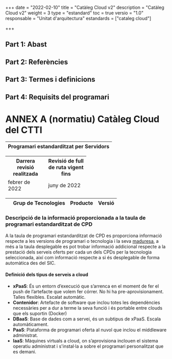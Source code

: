 +++
date        = "2022-02-10"
title       = "Catàleg Cloud v2"
description = "Catàleg Cloud v2"
weight		= 3
type = "estandard"
toc         = true
versio      = "1.0"
responsable = "Unitat d'arquitectura"
estandards =  ["cataleg cloud"]

+++
## Part 1: Abast

## Part 2: Referències 

## Part 3: Termes i definicions

## Part 4: Requisits del programari

# ANNEX A (normatiu) Catàleg Cloud del CTTI
<link rel="stylesheet" type="text/css" href="https://cdn.datatables.net/1.10.18/css/jquery.dataTables.min.css">
<link rel="stylesheet" type="text/css" href="https://cdn.datatables.net/responsive/2.2.2/css/responsive.dataTables.min.css">
<link rel="stylesheet" type="text/css" href="https://canigo.ctti.gencat.cat/drafts/catalegCloud/tableStyle.css">
<script type="text/javascript" language="javascript" src="https://code.jquery.com/jquery-3.3.1.js"></script>
<script type="text/javascript" language="javascript" src="https://cdn.datatables.net/1.10.18/js/jquery.dataTables.min.js"></script>
<script type="text/javascript" language="javascript" src="https://cdn.datatables.net/responsive/2.2.2/js/dataTables.responsive.min.js"></script>


<font size="20">
<table id="Titol_CPD" class="display" style="width:100%">
        <thead>
	    <tr>
            <th  colspan="8" align="center" style="font-weight:bold">Programari estandarditzat per Servidors</th>
        </tr>
 </thead>
</table>
</font>

<table id="Revisio" class="display" style="width:50%" align="center">
<thead>
<tr>
<th>Darrera revisió realitzada</th>
<th>Revisió de full de ruta vigent fins</th>
</tr>
<tr>
<td>febrer de 2022 </td>
<td>juny de 2022</td>
</tr>
</thead>
</table>

<table id="catalegCloud" class="display" style="width:100%">
        <thead>
            <tr>
                <th></th>
                <th>Grup de Tecnologies</th>
                <th>Producte</th>
                <th>Versió</th>
            </tr>
        </thead>
</table>

<script>
// Funció que dona format a la taula interna del Full de Ruta de CPD
function formatCPD(d) {
    // `d` is the original data object for the row
    return '<table cellpadding="7" cellspacing="1" style="padding-left:50px;border-collapse:collapse;width:100%">'+
        '<tr>'+
            '<th width="16%">CPD</th>'+
            '<th colspan="2" width="21%"><div align="center">CPD1</div></th>'+
            '<th colspan="2" width="21%"><div align="center">CPD2</div></th>'+
            '<th width="21%"><div align="center">CPD3</div></th>'+
            '<th width="21%"><div align="center">CPD4</div></th>'+
        '</tr>'+
        '<tr>'+
            '<th>Plataforma</th>'+
            '<td align="center"><img src="../catalegCloud/swarm.png" width="20"></td>'+
            '<td align="center"><img src="../catalegCloud/kubernetes.png" width="20"></td>'+
            '<td align="center"><img src="../catalegCloud/kubernetes.png" width="20"></td>'+
            '<td align="center"><img src="../catalegCloud/openShift.png" width="20"></td>'+
            '<td align="center"><img src="../catalegCloud/openShift.png" width="20"><img src="../catalegCloud/istio.png" height="20"></td>'+
            '<td align="center"><img src="../catalegCloud/openShift.png" width="20"><img src="../catalegCloud/istio.png" height="20"></td>'+
        '</tr>'+
        '<tr>'+
            '<th style="border: 1px solid rgb(165, 165, 165);">Cloud Privat</th>'+
            '<td align="center">'+d.cpd1swarm+'</td>'+
            '<td align="center">'+d.cpd1kubernetes+'</td>'+
            '<td align="center">'+d.cpd2kubernetes+'</td>'+
            '<td align="center">'+d.cpd2openshift+'</td>'+
            '<td align="center">'+d.cpd3openshift+'</td>'+
            '<td align="center">'+d.cpd4openshift+'</td>'+
        '</tr>'+
        '<tr>'+
            '<th style="border: 1px solid rgb(165, 165, 165);">Talles</th>'+
            '<td>'+
                '<table class="talles">'+
                    '<tr align="center">'+
                        '<td colspan="3"><strong>S</strong></th>'+
                        '<td colspan="3"><strong>M</strong></th>'+
                        '<td colspan="3"><strong>L</strong></th>'+
                        '<td colspan="3"><strong>XL</strong></th>'+
                    '</tr>'+
                    '<tr align="center">'+
                        '<td><strong>RAM</strong></th>'+
                        '<td><strong>CPU</strong></th>'+
                        '<td><strong>DISC</strong></th>'+
                        '<td><strong>RAM</strong></th>'+
                        '<td><strong>CPU</strong></th>'+
                        '<td><strong>DISC</strong></th>'+
                        '<td><strong>RAM</strong></th>'+
                        '<td><strong>CPU</strong></th>'+
                        '<td><strong>DISC</strong></th>'+
                        '<td><strong>RAM</strong></th>'+
                        '<td><strong>CPU</strong></th>'+
                        '<td><strong>DISC</strong></th>'+
                    '</tr>'+
                    '<tr align="center">'+
                        '<td>512</td>'+
                        '<td>500</td>'+
                        '<td>10</td>'+
                        '<td>1024</td>'+
                        '<td>1000</td>'+
                        '<td>10</td>'+
                        '<td>2048</td>'+
                        '<td>1500</td>'+
                        '<td>10</td>'+
                        '<td>-</td>'+
                        '<td>-</td>'+
                        '<td>-</td>'+
                    '</tr>'+
            '</td>'+
            '<td>'+
                '<table class="talles">'+
                    '<tr align="center">'+
                        '<td colspan="3"><strong>S</strong></th>'+
                        '<td colspan="3"><strong>M</strong></th>'+
                        '<td colspan="3"><strong>L</strong></th>'+
                        '<td colspan="3"><strong>XL</strong></th>'+
                    '</tr>'+
                    '<tr align="center">'+
                        '<td><strong>RAM</strong></th>'+
                        '<td><strong>CPU</strong></th>'+
                        '<td><strong>DISC</strong></th>'+
                        '<td><strong>RAM</strong></th>'+
                        '<td><strong>CPU</strong></th>'+
                        '<td><strong>DISC</strong></th>'+
                        '<td><strong>RAM</strong></th>'+
                        '<td><strong>CPU</strong></th>'+
                        '<td><strong>DISC</strong></th>'+
                        '<td><strong>RAM</strong></th>'+
                        '<td><strong>CPU</strong></th>'+
                        '<td><strong>DISC</strong></th>'+
                    '</tr>'+
                    '<tr align="center">'+
                        '<td>256</td>'+
                        '<td>250</td>'+
                        '<td>4</td>'+
                        '<td>512</td>'+
                        '<td>500</td>'+
                        '<td>4</td>'+
                        '<td>1024</td>'+
                        '<td>1000</td>'+
                        '<td>4</td>'+
                        '<td>2048</td>'+
                        '<td>2000</td>'+
                        '<td>4</td>'+
                    '</tr>'+
            '</td>'+
            '<td>'+
                '<table class="talles">'+
                    '<tr align="center">'+
                        '<td colspan="3"><strong>S</strong></th>'+
                        '<td colspan="3"><strong>M</strong></th>'+
                        '<td colspan="3"><strong>L</strong></th>'+
                        '<td colspan="3"><strong>XL</strong></th>'+
                    '</tr>'+
                    '<tr align="center">'+
                        '<td><strong>RAM</strong></th>'+
                        '<td><strong>CPU</strong></th>'+
                        '<td><strong>DISC</strong></th>'+
                        '<td><strong>RAM</strong></th>'+
                        '<td><strong>CPU</strong></th>'+
                        '<td><strong>DISC</strong></th>'+
                        '<td><strong>RAM</strong></th>'+
                        '<td><strong>CPU</strong></th>'+
                        '<td><strong>DISC</strong></th>'+
                        '<td><strong>RAM</strong></th>'+
                        '<td><strong>CPU</strong></th>'+
                        '<td><strong>DISC</strong></th>'+
                    '</tr>'+
                    '<tr align="center">'+
                        '<td>256</td>'+
                        '<td>62</td>'+
                        '<td>*</td>'+
                        '<td>521</td>'+
                        '<td>125</td>'+
                        '<td>*</td>'+
                        '<td>1024</td>'+
                        '<td>250</td>'+
                        '<td>*</td>'+
                        '<td>2048</td>'+
                        '<td>500</td>'+
                        '<td>*</td>'+
                    '</tr>'+
            '</td>'+
            '<td>'+
                '<table class="talles">'+
                    '<tr align="center">'+
                        '<td colspan="3"><strong>S</strong></th>'+
                        '<td colspan="3"><strong>M</strong></th>'+
                        '<td colspan="3"><strong>L</strong></th>'+
                        '<td colspan="3"><strong>XL</strong></th>'+
                    '</tr>'+
                    '<tr align="center">'+
                        '<td><strong>RAM</strong></th>'+
                        '<td><strong>CPU</strong></th>'+
                        '<td><strong>DISC</strong></th>'+
                        '<td><strong>RAM</strong></th>'+
                        '<td><strong>CPU</strong></th>'+
                        '<td><strong>DISC</strong></th>'+
                        '<td><strong>RAM</strong></th>'+
                        '<td><strong>CPU</strong></th>'+
                        '<td><strong>DISC</strong></th>'+
                        '<td><strong>RAM</strong></th>'+
                        '<td><strong>CPU</strong></th>'+
                        '<td><strong>DISC</strong></th>'+
                    '</tr>'+
                    '<tr align="center">'+
                        '<td>256</td>'+
                        '<td>62</td>'+
                        '<td>*</td>'+
                        '<td>521</td>'+
                        '<td>125</td>'+
                        '<td>*</td>'+
                        '<td>1024</td>'+
                        '<td>250</td>'+
                        '<td>*</td>'+
                        '<td>2048</td>'+
                        '<td>500</td>'+
                        '<td>*</td>'+
                    '</tr>'+
            '</td>'+
            '<td>'+
                '<table class="talles">'+
                    '<tr align="center">'+
                        '<td colspan="3"><strong>S</strong></th>'+
                        '<td colspan="3"><strong>M</strong></th>'+
                        '<td colspan="3"><strong>L</strong></th>'+
                        '<td colspan="3"><strong>XL</strong></th>'+
                    '</tr>'+
                    '<tr align="center">'+
                        '<td><strong>RAM</strong></th>'+
                        '<td><strong>CPU</strong></th>'+
                        '<td><strong>DISC</strong></th>'+
                        '<td><strong>RAM</strong></th>'+
                        '<td><strong>CPU</strong></th>'+
                        '<td><strong>DISC</strong></th>'+
                        '<td><strong>RAM</strong></th>'+
                        '<td><strong>CPU</strong></th>'+
                        '<td><strong>DISC</strong></th>'+
                        '<td><strong>RAM</strong></th>'+
                        '<td><strong>CPU</strong></th>'+
                        '<td><strong>DISC</strong></th>'+
                    '</tr>'+
                    '<tr align="center">'+
                        '<td>256</td>'+
                        '<td>250</td>'+
                        '<td>1</td>'+
                        '<td>512</td>'+
                        '<td>500</td>'+
                        '<td>2</td>'+
                        '<td>1024</td>'+
                        '<td>1000</td>'+
                        '<td>4</td>'+
                        '<td>2048</td>'+
                        '<td>2000</td>'+
                        '<td>8</td>'+
                    '</tr>'+
            '</td>'+
            '<td>'+
                '<table class="talles">'+
                    '<tr align="center">'+
                        '<td colspan="3"><strong>S</strong></th>'+
                        '<td colspan="3"><strong>M</strong></th>'+
                        '<td colspan="3"><strong>L</strong></th>'+
                        '<td colspan="3"><strong>XL</strong></th>'+
                    '</tr>'+
                    '<tr align="center">'+
                        '<td><strong>RAM</strong></th>'+
                        '<td><strong>CPU</strong></th>'+
                        '<td><strong>DISC</strong></th>'+
                        '<td><strong>RAM</strong></th>'+
                        '<td><strong>CPU</strong></th>'+
                        '<td><strong>DISC</strong></th>'+
                        '<td><strong>RAM</strong></th>'+
                        '<td><strong>CPU</strong></th>'+
                        '<td><strong>DISC</strong></th>'+
                        '<td><strong>RAM</strong></th>'+
                        '<td><strong>CPU</strong></th>'+
                        '<td><strong>DISC</strong></th>'+
                    '</tr>'+
                    '<tr align="center">'+
                        '<td>256</td>'+
                        '<td>250</td>'+
                        '<td>1</td>'+
                        '<td>512</td>'+
                        '<td>500</td>'+
                        '<td>2</td>'+
                        '<td>1024</td>'+
                        '<td>1000</td>'+
                        '<td>4</td>'+
                        '<td>2048</td>'+
                        '<td>2000</td>'+
                        '<td>8</td>'+
                    '</tr>'+
            '</td>'+      
	    '<tr>'+
            '<th>Imatges del Catàleg Cloud</th>'+
            '<td colspan="7">'+d.imatgescatalegcloud+'</td>'+
        '</tr>'+
        '<tr>'+
            '<th width="16%">Plataforma</th>'+
            '<th colspan="2" width="21%"><div align="center">Compose</div></th>'+
            '<th colspan="2" width="21%"><div align="center">IBM Cloud</div></th>'+
            '<th width="21%"><div align="center">Azure</div></th>'+
            '<th width="21%"><div align="center">AWS</div></th>'+
        '</tr>'+
        '<tr>'+
            '<th style="border: 1px solid rgb(165, 165, 165);">Cloud Public</th>'+
            '<td colspan="2" style="border: 1px solid rgb(165, 165, 165);">'+d.compose+'</td>'+
            '<td colspan="2" style="border: 1px solid rgb(165, 165, 165);">'+d.ibmcloud+'</td>'+ 
            '<td style="border: 1px solid rgb(165, 165, 165);">'+d.azuregestionat+'</td>'+
            '<td style="border: 1px solid rgb(165, 165, 165);">'+d.aws+'</td>'+
        '</tr>'+
        '<tr>'+
	        '<th>   </th>'+
	        '<th colspan="7">   </th>'+
	    '</tr>'+
        '<tr>'+
            '<th>Observacions:</th>'+
            '<td colspan="7">'+d.observacions+'</td>'+
        '</tr>'+
    '</table>';
}
$(document).ready(function() {
    var taulaCatalegCloud = $('#catalegCloud').DataTable( {
    "columnDefs": [
        { "width": "10%", "targets": 0 }
    ],
    "paging": false,
	"info" : false,
	"ordering": false,
	"responsive": {
            details: false
    	},
    	"language":{
	        	"search" : "<strong>Cerca:</strong> ",
		        "infoEmpty": "No hi ha registres",
	        	"zeroRecords": "No s'han trobat registres"
        },
        "ajax": "../catalegCloud/catalegCloud.json",
        "columns": [
            {   "className":      'details-control',
                "orderable":      false,
                "data":           null,
                "defaultContent": '',
	            "width": "10%" },
            {   "data": "categoria",
	            "width": "30%" },
            {   "data": "producte", 
	            "className":      'intern',
	            "width": "30%" },
            {   "data": "versio",
                "className":      'intern',
	        "width": "80%" },
            
        ],
        "order": [[1, 'asc']],
           "initComplete": function () {
            this.api().columns().every( function (col_index) {
                var column = this;
                if (col_index !==1 && col_index !==2){
	                	$("<p>&nbsp;</p>").appendTo($(column.header()));
	                	return;
                }
                var select = $('<select><option value=""></option></select>')
                    .appendTo( $(column.header()) )
                    .on( 'change', function () {
                        var val = $.fn.dataTable.util.escapeRegex(
                            $(this).val()
                        ); 
                        column
                            .search( val ? '^'+val+'$' : '', true, false )
                            .draw();
                    } ); 
                column.data().unique().sort().each( function ( d, j ) {
                    select.append( '<option value="'+d+'">'+d+'</option>' )
                } );
            } );
        }
    });
     // Add event listener for opening and closing details
    $('#catalegCloud tbody').on('click', 'td.details-control', function () {
        var tr = $(this).closest('tr');
        var row = taulaCatalegCloud.row( tr );
        if ( row.child.isShown() ) {
            // This row is already open - close it
            row.child.hide();
            tr.removeClass('shown');
        }
        else {
            // Open this row
            row.child( formatCPD(row.data()) ).show();
            tr.addClass('shown');
        }
    });
});
</script>

### Descripció de la informació proporcionada a la taula de programari estandarditzat de CPD

A la taula de programari estandarditzat de CPD es proporciona informació respecte a les versions de programari o tecnologia i la seva <a href='{{<relref "#maduresa" >}}'>maduresa</a>, a més a la taula desplegable es pot trobar informació addicional respecte a la prestació dels serveis oferts per cada un dels CPDs per la tecnologia seleccionada, així com informació respecte a si és desplegable de forma automàtica des del SIC.

#### Definició dels tipus de serveis a cloud

- **xPaaS**: És un entorn d’execució que s’arrenca en el moment de fer el push de l’artefacte que volem fer córrer. No hi ha pre-aprovisionament. Talles flexibles. Escalat automàtic.
- **Contenidor**: Artefacte de software que inclou totes les dependències necessàries per a dur a terme la seva funció i és portable entre clouds que els suportin (Docker)
- **DBaaS**: Base de dades com a servei, és un subtipus de xPaaS. Escala automàticament.
- **PaaS**: Plataforma de programari oferta al nuvol que inclou el middleware administrat.
- **IaaS**: Màquines virtuals a cloud, on s’aprovisiona inclouen el sistema operatiu administrat i s'instal·la a sobre el programari personalitzat que es demani.
